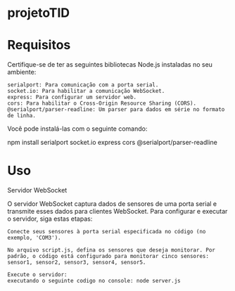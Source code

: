 # projetoTID

# Requisitos

Certifique-se de ter as seguintes bibliotecas Node.js instaladas no seu ambiente:

    serialport: Para comunicação com a porta serial.
    socket.io: Para habilitar a comunicação WebSocket.
    express: Para configurar um servidor web.
    cors: Para habilitar o Cross-Origin Resource Sharing (CORS).
    @serialport/parser-readline: Um parser para dados em série no formato de linha.

Você pode instalá-las com o seguinte comando:

npm install serialport socket.io express cors @serialport/parser-readline

# Uso
Servidor WebSocket

O servidor WebSocket captura dados de sensores de uma porta serial e transmite esses dados para clientes WebSocket. Para configurar e executar o servidor, siga estas etapas:

    Conecte seus sensores à porta serial especificada no código (no exemplo, 'COM3').

    No arquivo script.js, defina os sensores que deseja monitorar. Por padrão, o código está configurado para monitorar cinco sensores: sensor1, sensor2, sensor3, sensor4, sensor5.

    Execute o servidor:
    executando o seguinte codigo no console: node server.js

